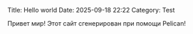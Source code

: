 Title: Hello world
Date: 2025-09-18 22:22
Category: Test

Привет мир! Этот сайт сгенерирован при помощи Pelican!
